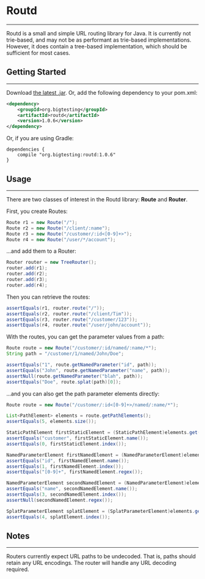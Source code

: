 # Routd
------

Routd is a small and simple URL routing library for Java. It is currently not trie-based, 
and may not be as performant as trie-based implementations. However, it does contain a
tree-based implementation, which should be sufficient for most cases.

## Getting Started
------------------

Download [the latest .jar](http://repository.sonatype.org/service/local/artifact/maven/redirect?r=central-proxy&g=org.bigtesting&a=routd&v=LATEST).
Or, add the following dependency to your pom.xml:

```xml
<dependency>
    <groupId>org.bigtesting</groupId>
    <artifactId>routd</artifactId>
    <version>1.0.6</version>
</dependency>
```

Or, if you are using Gradle:
```
dependencies {
	compile "org.bigtesting:routd:1.0.6"
}
```

## Usage
-----------

There are two classes of interest in the Routd library: **Route** and **Router**.

First, you create Routes:

```java
Route r1 = new Route("/");
Route r2 = new Route("/client/:name");
Route r3 = new Route("/customer/:id<[0-9]+>");
Route r4 = new Route("/user/*/account");
```

...and add them to a Router:

```java
Router router = new TreeRouter();
router.add(r1);
router.add(r2);
router.add(r3);
router.add(r4);
```

Then you can retrieve the routes:

```java
assertEquals(r1, router.route("/"));
assertEquals(r2, router.route("/client/Tim"));
assertEquals(r3, router.route("/customer/123"));
assertEquals(r4, router.route("/user/john/account"));
```

With the routes, you can get the parameter values from a path:

```java
Route route = new Route("/customer/:id/named/:name/*");
String path = "/customer/1/named/John/Doe";

assertEquals("1", route.getNamedParameter("id", path));
assertEquals("John", route.getNamedParameter("name", path));
assertNull(route.getNamedParameter("blah", path));
assertEquals("Doe", route.splat(path)[0]);
```

...and you can also get the path parameter elements directly:

```java
Route route = new Route("/customer/:id<[0-9]+>/named/:name/*");

List<PathElement> elements = route.getPathElements();
assertEquals(5, elements.size());

StaticPathElement firstStaticElement = (StaticPathElement)elements.get(0);
assertEquals("customer", firstStaticElement.name());
assertEquals(0, firstStaticElement.index());

NamedParameterElement firstNamedElement = (NamedParameterElement)elements.get(1);
assertEquals("id", firstNamedElement.name());
assertEquals(1, firstNamedElement.index());
assertEquals("[0-9]+", firstNamedElement.regex());

NamedParameterElement secondNamedElement = (NamedParameterElement)elements.get(3);
assertEquals("name", secondNamedElement.name());
assertEquals(3, secondNamedElement.index());
assertNull(secondNamedElement.regex());

SplatParameterElement splatElement = (SplatParameterElement)elements.get(4);
assertEquals(4, splatElement.index());
```

## Notes
-----------

Routers currently expect URL paths to be undecoded. That is, paths should retain any URL encodings.
The router will handle any URL decoding required.